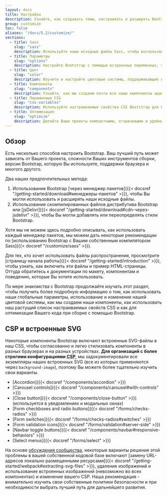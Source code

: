 ```yaml
---
layout: docs
title: Настройка
description: Узнайте, как создавать темы, настраивать и расширять Bootstrap с помощью Sass, множества глобальных опций, обширной цветовой системы и многого другого.
group: customize
toc: false
aliases: "/docs/5.2/customize/"
sections:
  - title: Sass
    slug: "sass"
    description: Используйте наши исходные файлы Sass, чтобы воспользоваться преимуществами переменных, карт, примесей и функций.
  - title: Параметры
    slug: "options"
    description: Настройте Bootstrap с помощью встроенных переменных, чтобы легко переключать глобальные настройки CSS.
  - title: Цвет
    slug: "color"
    description: Изучите и настройте цветовые системы, поддерживающие весь набор инструментов.
  - title: Компоненты
    slug: "components"
    description: Узнайте, как мы создаем почти все наши компоненты адаптивно, используя базовые классы и классы-модификаторы.
  - title: Переменные CSS
    slug: "css-variables"
    description: Используйте настраиваемые свойства CSS Bootstrap для быстрого и перспективного проектирования и разработки.
  - title: Оптимизация
    slug: "optimize"
    description: Делайте Ваши проекты компактными, отзывчивыми и удобными в обслуживании, чтобы Вы могли обеспечить лучший опыт.
---
```


## Обзор

Есть несколько способов настроить Bootstrap. Ваш лучший путь может зависеть от Вашего проекта, сложности Ваших инструментов сборки, версии Bootstrap, которую Вы используете, поддержки браузера и многого другого.

Два наших предпочтительных метода:

1. Использование Bootstrap [через менеджер пакетов]({{< docsref "/getting-started/download#менеджеры-пакетов" >}}), чтобы Вы могли использовать и расширять наши исходные файлы.
2. Использование скомпилированных файлов дистрибутива Bootstrap или [jsDelivr]({{< docsref "/getting-started/download#cdn-через-jsdelivr" >}}), чтобы Вы могли добавлять или переопределять стили Bootstrap.

Хотя мы не можем здесь подробно описывать, как использовать каждый менеджер пакетов, мы можем дать некоторые рекомендации по [использованию Bootstrap с Вашим собственным компилятором Sass]({{< docsref "/customize/sass" >}}).

Для тех, кто хочет использовать файлы распространения, просмотрите [страницу начала работы]({{< docsref "/getting-started/introduction" >}}), чтобы узнать, как включить эти файлы и пример HTML-страницы. Оттуда обратитесь к документации по макету, компонентам и поведению, которые Вы хотите использовать.

По мере знакомства с Bootstrap продолжайте изучать этот раздел, чтобы получить более подробную информацию о том, как использовать наши глобальные параметры, использование и изменение нашей цветовой системы, как мы создаем наши компоненты, как использовать наш растущий список настраиваемых свойств CSS и как для оптимизации Вашего кода при сборке с помощью Bootstrap.

## CSP и встроенные SVG

Некоторые компоненты Bootstrap включают встроенные SVG-файлы в наш CSS, чтобы согласованно и легко стилизовать компоненты в разных браузерах и на разных устройствах. **Для организаций с более строгими конфигурациями <abbr title="Политика безопасности контента">CSP</abbr>**, мы задокументировали все экземпляры наших встроенных SVG (все из которых применяются через `background-image`), поэтому Вы можете более тщательно изучить свои варианты.

- [Accordion]({{< docsref "/components/accordion" >}})
- [Carousel controls]({{< docsref "/components/carousel#with-controls" >}})
- [Close button]({{< docsref "/components/close-button" >}}) (используется в уведомлениях и модальных окнах)
- [Form checkboxes and radio buttons]({{< docsref "/forms/checks-radios" >}})
- [Form switches]({{< docsref "/forms/checks-radios#switches" >}})
- [Form validation icons]({{< docsref "/forms/validation#server-side" >}})
- [Navbar toggle buttons]({{< docsref "/components/navbar#responsive-behaviors" >}})
- [Select menus]({{< docsref "/forms/select" >}})

На основе [обсуждения сообщества](https://github.com/twbs/bootstrap/issues/25394), некоторые варианты решения этой проблемы в вашей собственной кодовой базе включают [замену URL-адресов локально размещенными ресурсами]({{< docsref "/getting-started/webpack#extracting-svg-files" >}}), удаление изображений и использование встроенных изображений (невозможно во всех компонентах) и изменение вашего CSP. Наша рекомендация - внимательно изучить свои собственные политики безопасности и при необходимости выбрать лучший путь для дальнейшего развития.
